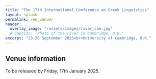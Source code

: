 ```yaml
---
title: "The 17th International Conference on Greek Linguistics"
layout: splash
permalink: /en_venue/
header:
  overlay_image: "/assets/images/river_cam.jpg"
  # caption: 'Photo of the river in Cambridge, U.K.'
excerpt: "23-26 September 2025<br>University of Cambridge, U.K."
---
```


## Venue information

To be released by Friday, 17th January 2025.
